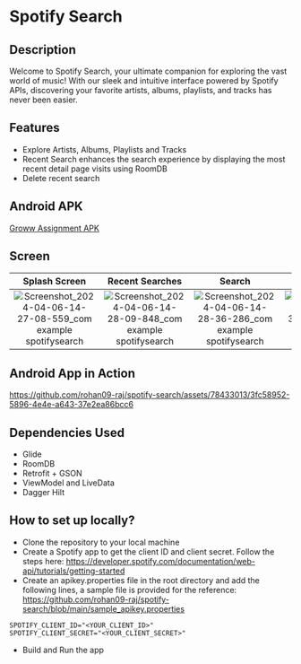 # Spotify Search

## Description
Welcome to Spotify Search, your ultimate companion for exploring the vast world of music! With our sleek and intuitive interface powered by Spotify APIs, discovering your favorite artists, albums, playlists, and tracks has never been easier.

## Features
- Explore Artists, Albums, Playlists and Tracks
- Recent Search enhances the search experience by displaying the most recent detail page visits using RoomDB
- Delete recent search

## Android APK
[Groww Assignment APK](https://drive.google.com/drive/folders/1bo4L81OgNJbd-128RQRwBs3gsyx7WNi7?usp=drive_link)

## Screen
 Splash Screen | Recent Searches | Search | Search Detail
:-------------------------:|:-------------------------:|:-------------------------:|:-------------------------:
![Screenshot_2024-04-06-14-27-08-559_com example spotifysearch](https://github.com/rohan09-raj/spotify-search/assets/78433013/294853ec-b77c-4c39-a176-2a56df7c15d2) | ![Screenshot_2024-04-06-14-28-09-848_com example spotifysearch](https://github.com/rohan09-raj/spotify-search/assets/78433013/5f641309-e23f-46d6-9715-ffef2896fb84) | ![Screenshot_2024-04-06-14-28-36-286_com example spotifysearch](https://github.com/rohan09-raj/spotify-search/assets/78433013/c1f9fd69-d52e-497f-ac10-aaae7abaaf59) | ![Screenshot_2024-04-06-15-36-55-471_com example spotifysearch](https://github.com/rohan09-raj/spotify-search/assets/78433013/1e5f6ffa-d754-4583-b462-cdd9034ae781)


## Android App in Action
https://github.com/rohan09-raj/spotify-search/assets/78433013/3fc58952-5896-4e4e-a643-37e2ea86bcc6

## Dependencies Used
- Glide
- RoomDB
- Retrofit + GSON
- ViewModel and LiveData
- Dagger Hilt

## How to set up locally?
- Clone the repository to your local machine
- Create a Spotify app to get the client ID and client secret. Follow the steps here: https://developer.spotify.com/documentation/web-api/tutorials/getting-started
- Create an apikey.properties file in the root directory and add the following lines, a sample file is provided for the reference: https://github.com/rohan09-raj/spotify-search/blob/main/sample_apikey.properties
```
SPOTIFY_CLIENT_ID="<YOUR_CLIENT_ID>"
SPOTIFY_CLIENT_SECRET="<YOUR_CLIENT_SECRET>"
```
- Build and Run the app
